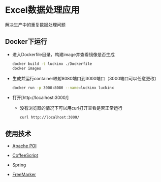 # Excel数据处理应用

解决生产中的重复数据处理问题

## Docker下运行

+ 进入Dockerfile目录，构建image并查看镜像是否生成

    ```bash
    docker build -t luckinx ./Dockerfile
    docker images
    ```

+ 生成并运行container映射8080端口到3000端口（3000端口可以任意更改）

    ```bash
    docker run -p 3000:8080 --name=luckinx luckinx
    ```

+ 打开[http://localhost:3000/]

    - 没有浏览器的情况下可以用curl打开查看是否正常运行
  
        ```shell script
        curl http://localhost:3000/
        ```


## 使用技术

+ [Apache POI](https://poi.apache.org/)

+ [CoffeeScript](https://coffeescript.org/)

+ [Spring](https://spring.io/)

+ [FreeMarker](https://freemarker.apache.org/)

